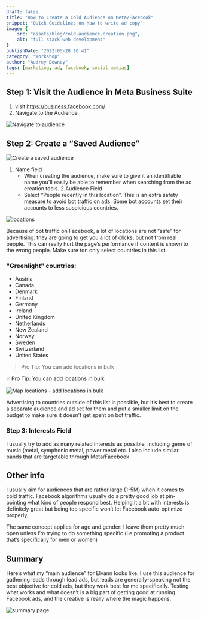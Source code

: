 ```yaml
---
draft: false
title: "How to Create a Cold Audience on Meta/Facebook"
snippet: "Quick Guidelines on how to write ad copy"
image: {
    src: "assets/blog/cold-audience-creation.png",
    alt: "full stack web development"
}
publishDate: "2022-05-28 10:41"
category: "Workshop"
author: "Audrey Downey"
tags: [marketing, ad, facebook, social medias]
---
```



## Step 1: Visit the Audience in Meta Business Suite

1. visit  https://business.facebook.com/
2. Navigate to the Audience

![Navigate to audience](https://cdn.discordapp.com/attachments/1007918780594257953/1212683986888032316/cold-facebook-audience-01.png?ex=65f2baf9&is=65e045f9&hm=73243ae9e18c6cea2b9fedcd8d79155070320b125a7519891006758cd715a872&)

## Step 2: Create a “Saved Audience”

![Create a saved audience](https://cdn.discordapp.com/attachments/1007918780594257953/1212683986447372288/cold-facebook-audience-02.png?ex=65f2baf8&is=65e045f8&hm=a81c69a06a9a2c6d7236678383d4dc1c8e62233550ba2df8897295467d8ac426&)

1. Name field
    - When creating the audience, make sure to give it an identifiable name you'll easily be able to remember when searching from the ad creation tools.
2.Audience Field
    - Select “People recently in this location”.  This is an extra safety measure to avoid bot traffic on ads.  Some bot accounts set their accounts to less suspicious countries.

![locations](https://cdn.discordapp.com/attachments/1007918780594257953/1212683986065694760/cold-facebook-audience-03.png?ex=65f2baf8&is=65e045f8&hm=21c2f2db4ad1ba7534924fcd7586b41959e33312274fa08856e3c186db906a9f&)

Because of bot traffic on Facebook, a lot of locations are not “safe” for advertising: they are going to get you a lot of clicks, but not from real people.  This can really hurt the page’s performance if content is shown to the wrong people.  Make sure ton only select countries in this list.

### **"Greenlight" countries:**
- Austria
- Canada
- Denmark
- Finland
- Germany
- Ireland
- United Kingdom
- Netherlands
- New Zealand
- Norway
- Sweden
- Switzerland
- United States

> Pro Tip: You can add locations in bulk

<aside>
💡 Pro Tip: You can add locations in bulk
</aside>

![Map locations - add locations in bulk](https://cdn.discordapp.com/attachments/1007918780594257953/1212683985679945821/cold-facebook-audience-04.png?ex=65f2baf8&is=65e045f8&hm=7744b246d3f529cf2406cd58f73eadba80ef39836545ef3785384198fbcd859e&)

Advertising to countries outside of this list is possible, but it’s best to create a separate audience and ad set for them and put a smaller limit on the budget to make sure it doesn’t get spent on bot traffic.

### Step 3: Interests Field

I usually try to add as many related interests as possible, including genre of music (metal, symphonic metal, power metal etc.  I also include similar bands that are targetable through Meta/Facebook

## Other info

I usually aim for audiences that are rather large (1-5M) when it comes to cold traffic.  Facebook algorithms usually do a pretty good job at pin-pointing what kind of people respond best.  Helping it a bit with interests is definitely great but being too specific won’t let Facebook auto-optimize properly.

The same concept applies for age and gender: I leave them pretty much open unless I’m trying to do something specific (i.e promoting a product that’s specifically for men or women)

## Summary

Here’s what my “main audience” for Elvann looks like.  I use this audience for gathering leads through lead ads, but leads are generally-speaking not the best objective for cold ads, but they work best for me specifically.  Testing what works and what doesn’t is a big part of getting good at running Facebook ads, and the creative is really where the magic happens.

![summary page](https://cdn.discordapp.com/attachments/1007918780594257953/1212683985252130877/cold-facebook-audience-05.png?ex=65f2baf8&is=65e045f8&hm=c0a2ccd0233b5bfd615de4ae5e8e9c69b7dbe61db0fda88341ecdd6d01ae7195&)